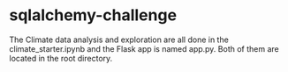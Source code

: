 # sqlalchemy-challenge
The Climate data analysis and exploration are all done in the climate_starter.ipynb and the Flask app is named app.py. Both of them are located in the root directory. 